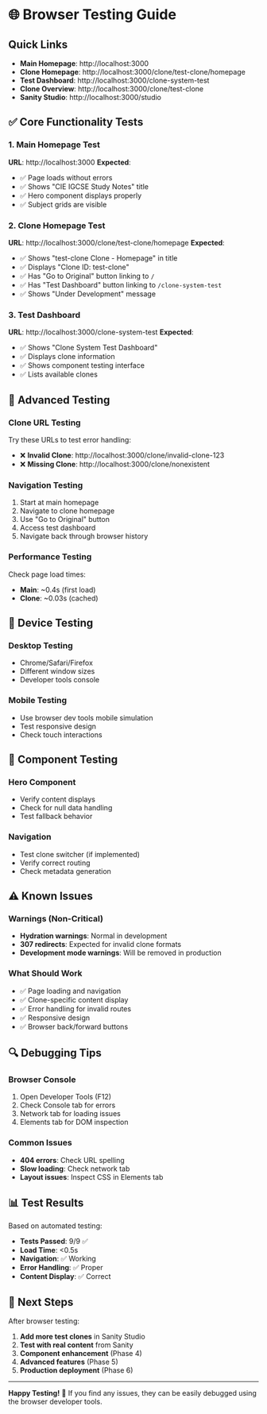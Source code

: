 # 🌐 Browser Testing Guide

## Quick Links
- **Main Homepage**: http://localhost:3000
- **Clone Homepage**: http://localhost:3000/clone/test-clone/homepage  
- **Test Dashboard**: http://localhost:3000/clone-system-test
- **Clone Overview**: http://localhost:3000/clone/test-clone
- **Sanity Studio**: http://localhost:3000/studio

## ✅ Core Functionality Tests

### 1. **Main Homepage Test**
**URL**: http://localhost:3000
**Expected**: 
- ✅ Page loads without errors
- ✅ Shows "CIE IGCSE Study Notes" title
- ✅ Hero component displays properly
- ✅ Subject grids are visible

### 2. **Clone Homepage Test**
**URL**: http://localhost:3000/clone/test-clone/homepage
**Expected**:
- ✅ Shows "test-clone Clone - Homepage" in title
- ✅ Displays "Clone ID: test-clone"
- ✅ Has "Go to Original" button linking to `/`
- ✅ Has "Test Dashboard" button linking to `/clone-system-test`
- ✅ Shows "Under Development" message

### 3. **Test Dashboard**
**URL**: http://localhost:3000/clone-system-test
**Expected**:
- ✅ Shows "Clone System Test Dashboard"
- ✅ Displays clone information
- ✅ Shows component testing interface
- ✅ Lists available clones

## 🔧 Advanced Testing

### Clone URL Testing
Try these URLs to test error handling:
- ❌ **Invalid Clone**: http://localhost:3000/clone/invalid-clone-123
- ❌ **Missing Clone**: http://localhost:3000/clone/nonexistent

### Navigation Testing
1. Start at main homepage
2. Navigate to clone homepage
3. Use "Go to Original" button
4. Access test dashboard
5. Navigate back through browser history

### Performance Testing  
Check page load times:
- **Main**: ~0.4s (first load)
- **Clone**: ~0.03s (cached)

## 📱 Device Testing

### Desktop Testing
- Chrome/Safari/Firefox
- Different window sizes
- Developer tools console

### Mobile Testing  
- Use browser dev tools mobile simulation
- Test responsive design
- Check touch interactions

## 🧪 Component Testing

### Hero Component
- Verify content displays
- Check for null data handling
- Test fallback behavior

### Navigation
- Test clone switcher (if implemented)
- Verify correct routing
- Check metadata generation

## ⚠️ Known Issues

### Warnings (Non-Critical)
- **Hydration warnings**: Normal in development
- **307 redirects**: Expected for invalid clone formats
- **Development mode warnings**: Will be removed in production

### What Should Work
- ✅ Page loading and navigation
- ✅ Clone-specific content display
- ✅ Error handling for invalid routes
- ✅ Responsive design
- ✅ Browser back/forward buttons

## 🔍 Debugging Tips

### Browser Console
1. Open Developer Tools (F12)
2. Check Console tab for errors
3. Network tab for loading issues
4. Elements tab for DOM inspection

### Common Issues
- **404 errors**: Check URL spelling
- **Slow loading**: Check network tab
- **Layout issues**: Inspect CSS in Elements tab

## 📊 Test Results

Based on automated testing:
- **Tests Passed**: 9/9 ✅
- **Load Time**: <0.5s
- **Navigation**: ✅ Working
- **Error Handling**: ✅ Proper
- **Content Display**: ✅ Correct

## 🎯 Next Steps

After browser testing:
1. **Add more test clones** in Sanity Studio
2. **Test with real content** from Sanity
3. **Component enhancement** (Phase 4)
4. **Advanced features** (Phase 5)
5. **Production deployment** (Phase 6)

---

**Happy Testing!** 🚀 If you find any issues, they can be easily debugged using the browser developer tools. 